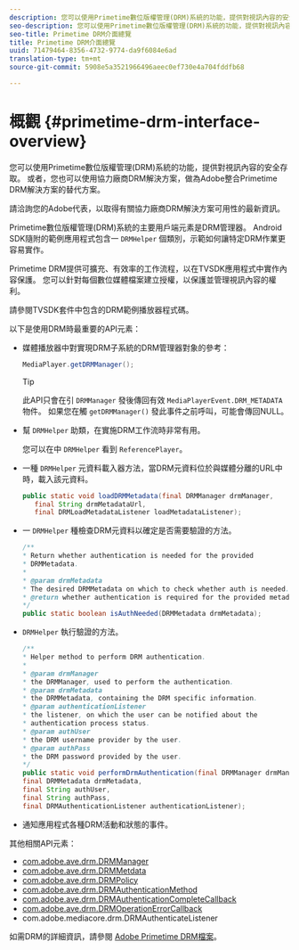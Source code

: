 ```yaml
---
description: 您可以使用Primetime數位版權管理(DRM)系統的功能，提供對視訊內容的安全存取。 或者，您也可以使用協力廠商DRM解決方案，做為Adobe整合Primetime DRM解決方案的替代方案。
seo-description: 您可以使用Primetime數位版權管理(DRM)系統的功能，提供對視訊內容的安全存取。 或者，您也可以使用協力廠商DRM解決方案，做為Adobe整合Primetime DRM解決方案的替代方案。
seo-title: Primetime DRM介面總覽
title: Primetime DRM介面總覽
uuid: 71479464-8356-4732-9774-da9f6084e6ad
translation-type: tm+mt
source-git-commit: 5908e5a3521966496aeec0ef730e4a704fddfb68

---
```



# 概觀 {#primetime-drm-interface-overview}

您可以使用Primetime數位版權管理(DRM)系統的功能，提供對視訊內容的安全存取。 或者，您也可以使用協力廠商DRM解決方案，做為Adobe整合Primetime DRM解決方案的替代方案。

<!--<a id="section_4DD54E085AB345FE9BE00865E56B28DB"></a>-->

請洽詢您的Adobe代表，以取得有關協力廠商DRM解決方案可用性的最新資訊。

Primetime數位版權管理(DRM)系統的主要用戶端元素是DRM管理器。 Android SDK隨附的範例應用程式包含一 `DRMHelper` 個類別，示範如何讓特定DRM作業更容易實作。

Primetime DRM提供可擴充、有效率的工作流程，以在TVSDK應用程式中實作內容保護。 您可以針對每個數位媒體檔案建立授權，以保護並管理視訊內容的權利。

請參閱TVSDK套件中包含的DRM範例播放器程式碼。

以下是使用DRM時最重要的API元素：

* 媒體播放器中對實現DRM子系統的DRM管理器對象的參考：

   ```java
   MediaPlayer.getDRMManager();
   ```

   >[!TIP]
   >
   >此API只會在引 `DRMManager` 發後傳回有效 `MediaPlayerEvent.DRM_METADATA` 物件。 如果您在觸 `getDRMManager()` 發此事件之前呼叫，可能會傳回NULL。

* 幫 `DRMHelper` 助類，在實施DRM工作流時非常有用。

   您可以在中 `DRMHelper` 看到 `ReferencePlayer`。

* 一種 `DRMHelper` 元資料載入器方法，當DRM元資料位於與媒體分離的URL中時，載入該元資料。

   ```java
   public static void loadDRMMetadata(final DRMManager drmManager,  
      final String drmMetadataUrl,  
      final DRMLoadMetadataListener loadMetadataListener);
   ```

* 一 `DRMHelper` 種檢查DRM元資料以確定是否需要驗證的方法。

   ```java
   /** 
   * Return whether authentication is needed for the provided 
   * DRMMetadata. 
   * 
   * @param drmMetadata 
   * The desired DRMMetadata on which to check whether auth is needed. 
   * @return whether authentication is required for the provided metadata 
   */ 
   public static boolean isAuthNeeded(DRMMetadata drmMetadata);
   ```

* `DRMHelper` 執行驗證的方法。

   ```java
   /** 
   * Helper method to perform DRM authentication. 
   * 
   * @param drmManager 
   * the DRMManager, used to perform the authentication. 
   * @param drmMetadata 
   * the DRMMetadata, containing the DRM specific information. 
   * @param authenticationListener 
   * the listener, on which the user can be notified about the 
   * authentication process status. 
   * @param authUser 
   * the DRM username provider by the user. 
   * @param authPass 
   * the DRM password provided by the user. 
   */ 
   public static void performDrmAuthentication(final DRMManager drmManager,  
   final DRMMetadata drmMetadata,  
   final String authUser,  
   final String authPass,  
   final DRMAuthenticationListener authenticationListener);
   ```

* 通知應用程式各種DRM活動和狀態的事件。

<!--<a id="section_899BD9061D484E1BBA46E84617C36867"></a>-->

其他相關API元素：

* [com.adobe.ave.drm.DRMManager](https://help.adobe.com/en_US/primetime/api/drm/com/adobe/ave/drm/DRMManager.html)
* [com.adobe.ave.drm.DRMMetdata](https://help.adobe.com/en_US/primetime/api/drm/com/adobe/ave/drm/DRMMetadata.html)
* [com.adobe.ave.drm.DRMPolicy](https://help.adobe.com/en_US/primetime/api/drm/com/adobe/ave/drm/DRMPolicy.html)
* [com.adobe.ave.drm.DRMAuthenticationMethod](https://help.adobe.com/en_US/primetime/api/drm/com/adobe/ave/drm/DRMAuthenticationMethod.html)
* [com.adobe.ave.drm.DRMAuthenticationCompleteCallback](https://help.adobe.com/en_US/primetime/api/drm/com/adobe/ave/drm/DRMAuthenticationCompleteCallback.html)
* [com.adobe.ave.drm.DRMOperationErrorCallback](https://help.adobe.com/en_US/primetime/api/drm/com/adobe/ave/drm/DRMOperationErrorCallback.html)
* com.adobe.mediacore.drm.DRMAuthenticateListener

<!-- 
Comment Type: draft
(https://help.adobe.com/en_US/primetime/api/psdk/javadoc_2.4/com/adobe/mediacore/drm/DRMAuthenticateListener.html)

-->
<!--<a id="section_F58941D68EB94A5EBD1C7454D2A1B17A"></a>-->

如需DRM的詳細資訊，請參閱 [Adobe Primetime DRM檔案](https://helpx.adobe.com/primetime/user-guide.html)。
